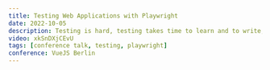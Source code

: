 ```yaml
---
title: Testing Web Applications with Playwright
date: 2022-10-05
description: Testing is hard, testing takes time to learn and to write, and time is money. As developers we want to test. We know we should but we don't have time. So how can we get more developers to do testing? We can create better tools.
video: xkSnDXjCEvU
tags: [conference talk, testing, playwright]
conference: VueJS Berlin
---
```

